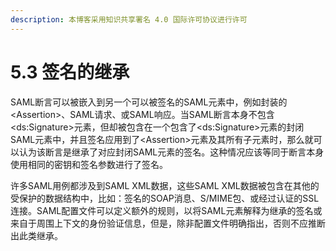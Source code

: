 ```yaml
---
description: 本博客采用知识共享署名 4.0 国际许可协议进行许可
---
```


# 5.3 签名的继承

SAML断言可以被嵌入到另一个可以被签名的SAML元素中，例如封装的\<Assertion\>、SAML请求、或SAML响应。当SAML断言本身不包含\<ds:Signature\>元素，但却被包含在一个包含了\<ds:Signature\>元素的封闭SAML元素中，并且签名应用到了\<Assertion\>元素及其所有子元素时，那么就可以认为该断言是继承了对应封闭SAML元素的签名。这种情况应该等同于断言本身使用相同的密钥和签名参数进行了签名。

许多SAML用例都涉及到SAML XML数据，这些SAML XML数据被包含在其他的受保护的数据结构中，比如：签名的SOAP消息、S/MIME包、或经过认证的SSL连接。SAML配置文件可以定义额外的规则，以将SAML元素解释为继承的签名或来自于周围上下文的身份验证信息，但是，除非配置文件明确指出，否则不应推断出此类继承。


